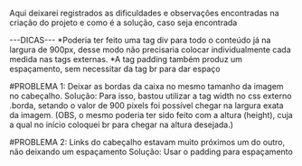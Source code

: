 Aqui deixarei registrados as dificuldades e observações encontradas na criação do projeto e como é a solução, caso seja encontrada

---DICAS---
*Poderia ter feito uma tag div para todo o conteúdo já na largura de 900px, desse modo não precisaria colocar individualmente cada medida nas tags externas.
*A tag padding também produz um espaçamento, sem necessitar da tag br para dar espaço

#PROBLEMA 1: Deixar as bordas da caixa no mesmo tamanho da imagem no cabeçalho.
Solução: Para isso, bastou utilizar a tag width no css externo .borda, setando o valor de 900 pixels foi possível chegar na largura exata da imagem. (OBS, o mesmo poderia ter sido feito com a altura (height), cuja a qual no início coloquei br para chegar na altura desejada.)

#PROBLEMA 2: Links do cabeçalho estavam muito próximos um do outro, não deixando um espaçamento
Solução: Usar o padding para espaçamento